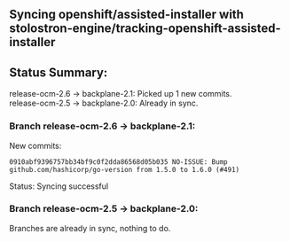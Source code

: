 ## Syncing openshift/assisted-installer with stolostron-engine/tracking-openshift-assisted-installer

## Status Summary:

release-ocm-2.6 -> backplane-2.1: Picked up 1 new commits.  
release-ocm-2.5 -> backplane-2.0: Already in sync.  

### Branch release-ocm-2.6 -> backplane-2.1:

New commits:

```
0910abf9396757bb34bf9c0f2dda86568d05b035 NO-ISSUE: Bump github.com/hashicorp/go-version from 1.5.0 to 1.6.0 (#491)
```

Status: Syncing successful

### Branch release-ocm-2.5 -> backplane-2.0:

Branches are already in sync, nothing to do.
